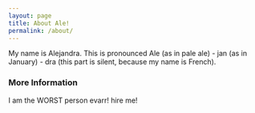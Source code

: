```yaml
---
layout: page
title: About Ale!
permalink: /about/
---
```


My name is Alejandra. This is pronounced Ale (as in pale ale) - jan (as in January) - dra (this part is silent, because my name is French).

### More Information

I am the WORST person evarr! hire me! 
